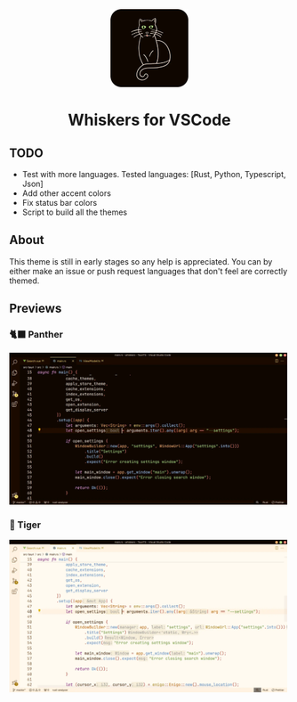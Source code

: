 <div align="center">

<img src="./images/logo.webp" width="140">

# Whiskers for VSCode
</div>


## TODO
- Test with more languages. Tested languages: [Rust, Python, Typescript, Json]
- Add other accent colors
- Fix status bar colors
- Script to build all the themes

## About
This theme is still in early stages so any help is appreciated. You can by either make an issue or push request languages that don't feel are correctly themed.  

## Previews
### 🐈‍⬛ Panther
<img src="./images/panther-preview.webp" width="500">

### 🐅 Tiger
<img src="./images/tiger-preview.webp" width="500">

